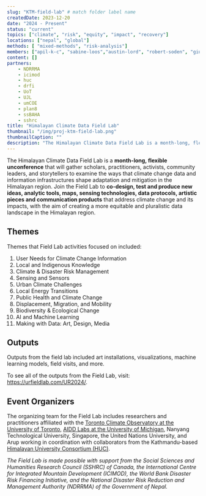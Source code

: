 ```yaml
---
slug: "KTM-field-lab" # match folder label name
createdDate: 2023-12-20
date: "2024 - Present"
status: "current"
topics: ["climate", "risk", "equity", "impact", "recovery"]
locations: ["nepal", "global"]
methods: [ "mixed-methods", "risk-analysis"]
members: ["apil-k-c", "sabine-loos","austin-lord", "robert-soden", "giuseppe-molinario", "karen-barns", "david-lallemant"] 
content: []
partners: 
    - NDRRMA
    - icimod
    - huc
    - drfi
    - UoT
    - UJL
    - umCOE
    - plan8
    - ssBAHA
    - sshrc
title: "Himalayan Climate Data Field Lab"
thumbnail: "/img/proj-ktm-field-lab.png"
thumbnailCaption: ""
description: "The Himalayan Climate Data Field Lab is a month-long, flexible unconference that will gather scholars, practitioners, activists, community leaders, and storytellers to examine the ways that climate change data and information infrastructures shape adaptation and mitigation in the Himalayan region. Join the Field Lab to co-design, test and produce new ideas, analytic tools, maps, sensing technologies, data protocols, artistic pieces and communication products that address climate change and its impacts, with the aim of creating a more equitable and pluralistic data landscape in the Himalayan region." 
---
```

The Himalayan Climate Data Field Lab is a **month-long, flexible unconference** that will gather scholars, practitioners, activists, community leaders, and storytellers to examine the ways that climate change data and information infrastructures shape adaptation and mitigation in the Himalayan region. Join the Field Lab to **co-design, test and produce new ideas, analytic tools, maps, sensing technologies, data protocols, artistic pieces and communication products** that address climate change and its impacts, with the aim of creating a more equitable and pluralistic data landscape in the Himalayan region.

## Themes
Themes that Field Lab activities focused on included:

1. User Needs for Climate Change Information
2. Local and Indigenous Knowledge
3. Climate & Disaster Risk Management 
4. Sensing and Sensors
5. Urban Climate Challenges
6. Local Energy Transitions
7. Public Health and Climate Change
8. Displacement, Migration, and Mobility
9. Biodiversity & Ecological Change
10. AI and Machine Learning
11. Making with Data: Art, Design, Media

## Outputs
Outputs from the field lab included art installations, visualizations, machine learning models, field visits, and more.

To see all of the outputs from the Field Lab, visit: https://urfieldlab.com/UR2024/.

## Event Organizers 

The organizing team for the Field Lab includes researchers and practitioners affiliated with the [Toronto Climate Observatory at the University of Toronto](https://www.climateobservatory.ca/team/), [AIDD Labs at the University of Michigan](https://disasterdata.engin.umich.edu/), Nanyang Technological University, Singapore, the United Nations University, and Arup working in coordination with collaborators from the Kathmandu-based [Himalayan University Consortium (HUC)](https://www.huc-hkh.org/).

_The Field Lab is made possible with support from the Social Sciences and Humanities Research Council (SSHRC) of Canada, the International Centre for Integrated Mountain Development (ICIMOD), the World Bank Disaster Risk Financing Initiative, and the National Disaster Risk Reduction and Management Authority (NDRRMA) of the Government of Nepal._